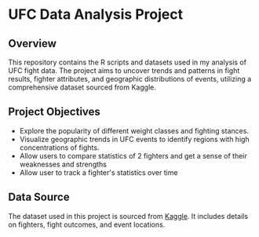 # UFC Data Analysis Project
## Overview
This repository contains the R scripts and datasets used in my analysis of UFC fight data. The project aims to uncover trends and patterns in fight results, fighter attributes, and geographic distributions of events, utilizing a comprehensive dataset sourced from Kaggle.

## Project Objectives

- Explore the popularity of different weight classes and fighting stances.
- Visualize geographic trends in UFC events to identify regions with high concentrations of fights.
- Allow users to compare statistics of 2 fighters and get a sense of their weaknesses and strengths
- Allow user to track a fighter's statistics over time

## Data Source
The dataset used in this project is sourced from [Kaggle](https://www.kaggle.com/datasets/rajeevw/ufcdata/data). It includes details on fighters, fight outcomes, and event locations.
